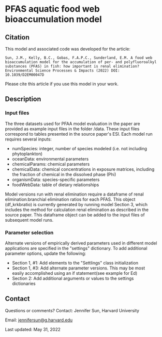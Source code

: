 # PFAS aquatic food web bioaccumulation model

## Citation

This model and associated code was developed for the article: 

```
Sun, J.M., Kelly, B.C., Gobas, F.A.P.C., Sunderland, E.M. A food web bioaccumulation model for the accumulation of per- and polyfluoroalkyl substances (PFAS) in fish: how important is renal elimination? Environmental Science Processes & Impacts (2022) DOI: 10.1039/D2EM00047D
```

Please cite this article if you use this model in your work.

## Description

### Input files

The three datasets used for PFAA model evaluation in the paper are provided as example input files in the folder /data. These input files correspond to tables presented in the source paper's ESI. Each model run requires several inputs:

- numSpecies: integer, number of species modeled (i.e. not including phytoplankton)
- oceanData: environmental parameters 
- chemicalParams: chemical parameters
- chemicalData: chemical concentrations in exposure matrices, including the fraction of chemical in the dissolved phase (Phi)
- organismData: species-specific parameters
- foodWebData: table of dietary relationships  

Model versions run with renal elimination require a dataframe of renal elimination:branchial elimination ratios for each PFAS. This object (df_krkbratio) is currently generated by running model Section 3, which includes the method for calculation renal elimination as described in the source paper. This dataframe object can be added to the input files of subsequent model runs. 


### Parameter selection 

Alternate versions of empirically derived parameters used in different model applications are specified in the "settings" dictionary. To add additional parameter options, update the following: 

- Section 1, #1: Add elements to the "Settlings" class initialization
- Section 1, #3: Add alternate parameter versions. This may be most easily accomplished using an if statement(see example for Ed)
- Section 2: Add additional arguments or values to the settings dictionaries 




## Contact


Questions or comments? Contact: Jennifer Sun, Harvard University

Email: jennifersun@g.harvard.edu

Last updated: May 31, 2022


